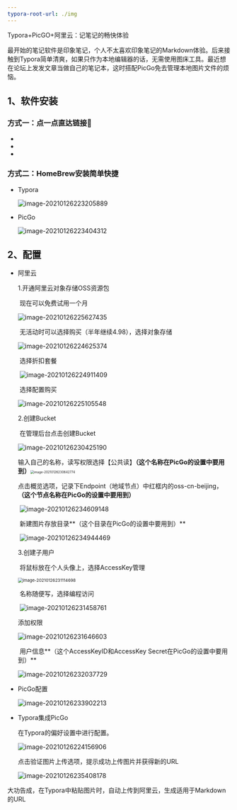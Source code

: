 ```yaml
---
typora-root-url: ./img
---
```


Typora+PicGO+阿里云：记笔记的畅快体验

最开始的笔记软件是印象笔记，个人不太喜欢印象笔记的Markdown体验。后来接触到Typora简单清爽，如果只作为本地编辑器的话，无需使用图床工具。最近想在论坛上发发文章当做自己的笔记本，这时搭配PicGo免去管理本地图片文件的烦恼。

## 1、软件安装

### 方式一：点一点直达链接📍

- [Typora]: https://www.typora.io/

- [PicGo]: https://github.com/Molunerfinn/PicGo/releases

- [阿里云]: https://www.aliyun.com

### 方式二：HomeBrew安装简单快捷

- Typora

  ![image-20210126223205889](https://colaimg.oss-cn-beijing.aliyuncs.com/img/20210127223602.png)

- PicGo

  ![image-20210126223404312](https://colaimg.oss-cn-beijing.aliyuncs.com/img/20210126223404.png)

## 2、配置

- 阿里云

  1.开通阿里云对象存储OSS资源包

  ​	现在可以免费试用一个月

  ![image-20210126225627435](https://colaimg.oss-cn-beijing.aliyuncs.com/img/20210126225627.png)

  ​	无活动时可以选择购买（半年继续4.98），选择对象存储

  ![image-20210126224625374](https://colaimg.oss-cn-beijing.aliyuncs.com/img/20210126224625.png)

  ​	选择折扣套餐

  ​	![image-20210126224911409](https://colaimg.oss-cn-beijing.aliyuncs.com/img/20210126224911.png)

  ​	选择配置购买

  ![image-20210126225105548](https://colaimg.oss-cn-beijing.aliyuncs.com/img/20210126225105.png)

  2.创建Bucket

  ​	在管理后台点击创建Bucket

  ![image-20210126230425190](https://colaimg.oss-cn-beijing.aliyuncs.com/img/20210126230425.png)

  ​	输入自己的名称，读写权限选择【公共读】**（这个名称在PicGo的设置中要用到）**<img src="https://colaimg.oss-cn-beijing.aliyuncs.com/img/20210126230642.png" alt="image-20210126230642774" style="zoom: 50%;" />

  ​	点击概览选项，记录下Endpoint（地域节点）中红框内的oss-cn-beijing，**（这个节点名称在PicGo的设置中要用到）**

  ​	![image-20210126234609148](https://colaimg.oss-cn-beijing.aliyuncs.com/img/20210126234609.png)

  ​	新建图片存放目录**（这个目录在PicGo的设置中要用到）**

  ​	![image-20210126234944469](https://colaimg.oss-cn-beijing.aliyuncs.com/img/20210126234944.png)

  

  3.创建子用户

  ​	将鼠标放在个人头像上，选择AccessKey管理

  <img src="https://colaimg.oss-cn-beijing.aliyuncs.com/img/20210126231114.png" alt="image-20210126231114698" style="zoom:67%;" />

  ​	名称随便写，选择编程访问

  ​	![image-20210126231458761](https://colaimg.oss-cn-beijing.aliyuncs.com/img/20210126231458.png)

  添加权限

  ![image-20210126231646603](https://colaimg.oss-cn-beijing.aliyuncs.com/img/20210126231646.png)

  ​	用户信息**（这个AccessKeyID和AccessKey Secret在PicGo的设置中要用到）**

  ![image-20210126232037729](https://colaimg.oss-cn-beijing.aliyuncs.com/img/20210126232037.png)

- PicGo配置

  ![image-20210126233902213](https://colaimg.oss-cn-beijing.aliyuncs.com/img/20210126233902.png)

- Typora集成PicGo

  在Typora的偏好设置中进行配置。

  ![image-20210126224156906](https://colaimg.oss-cn-beijing.aliyuncs.com/img/20210126235242.png)

  点击验证图片上传选项，提示成功上传图片并获得新的URL

  ![image-20210126235408178](https://colaimg.oss-cn-beijing.aliyuncs.com/img/20210126235408.png)



大功告成，在Typora中粘贴图片时，自动上传到阿里云，生成适用于Markdown的URL

